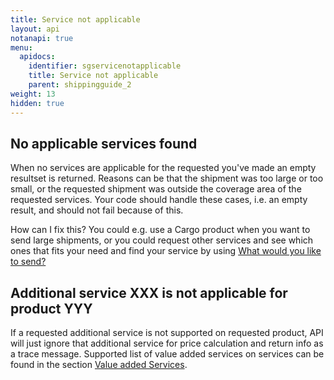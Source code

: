 ```yaml
---
title: Service not applicable
layout: api
notanapi: true
menu:
  apidocs:
    identifier: sgservicenotapplicable
    title: Service not applicable
    parent: shippingguide_2
weight: 13
hidden: true
---
```


## No applicable services found

When no services are applicable for the requested you've made an empty
resultset is returned. Reasons can be that the shipment was too large or too
small, or the requested shipment was outside the coverage area of the
requested services. Your code should handle these cases, i.e. an empty
result, and should not fail because of this.

How can I fix this? You could e.g. use a Cargo product when you want to send
large shipments, or you could request other services and see which ones that
fits your need and find your service by using [What would you like to send?](https://www.bring.no/english/sending)

## Additional service XXX is not applicable for product YYY

If a requested additional service is not supported on requested product, API
will just ignore that additional service for price calculation and return
info as a trace message. Supported list of value added services on services
can be found in the section [Value added Services](/api/services/#additional-services).
